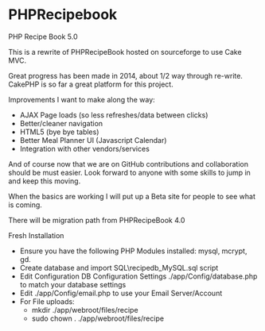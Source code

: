 PHPRecipebook
=============

PHP Recipe Book 5.0

This is a rewrite of PHPRecipeBook hosted on sourceforge to use Cake MVC.

Great progress has been made in 2014, about 1/2 way through re-write.  CakePHP is so far a great platform for this project.  

Improvements I want to make along the way:
* AJAX Page loads (so less refreshes/data between clicks)
* Better/cleaner navigation
* HTML5 (bye bye tables)
* Better Meal Planner UI (Javascript Calendar)
* Integration with other vendors/services

And of course now that we are on GitHub contributions and collaboration should be must easier.  Look forward to anyone with some skills to jump in and keep this moving.

When the basics are working I will put up a Beta site for people to see what is coming.

There will be migration path from PHPRecipeBook 4.0

Fresh Installation
* Ensure you have the following PHP Modules installed: mysql, mcrypt, gd.
* Create database and import SQL\recipedb_MySQL.sql script
* Edit Configuration DB Configuration Settings ./app/Config/database.php to match your database settings
* Edit ./app/Config/email.php to use your Email Server/Account
* For File uploads:
    - mkdir ./app/webroot/files/recipe
    - sudo chown <your web group>.<your web user> ./app/webroot/files/recipe
